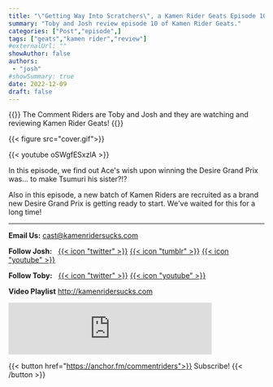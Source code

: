 ```yaml
---
title: "\"Getting Way Into Scratchers\", a Kamen Rider Geats Episode 10 Review"
summary: "Toby and Josh review episode 10 of Kamen Rider Geats."
categories: ["Post","episode",]
tags: ["geats","kamen rider","review"]
#externalUrl: ""
showAuthor: false
authors:
 - "josh"
#showSummary: true
date: 2022-12-09
draft: false
---
```


{{<lead>}}
The Comment Riders are Toby and Josh and they are watching and reviewing Kamen Rider Geats!
{{</lead>}}

{{< figure src="cover.gif">}}

{{< youtube oSWgfESxzlA >}}

In this episode, we find out Ace's wish upon winning the Desire Grand Prix was... to make Tsumuri his sister?!?

Also in this episode, a new batch of Kamen Riders are recruited as a brand new Desire Grand Prix is getting ready to start. We've waited for this for a long time!

---

**Email Us:** cast@kamenridersucks.com

**Follow Josh:**&nbsp;&nbsp; <a href='https://twitter.com/PrettyDeceJosh'>{{< icon "twitter" >}}</a> <a href='https://prettydecejosh.tumblr.com'>{{< icon "tumblr" >}}</a> <a href='https://www.youtube.com/prettydece'>{{< icon "youtube" >}}</a>

**Follow Toby:**&nbsp;&nbsp; <a href='https://twitter.com/LifeOfTobes'>{{< icon "twitter" >}}</a> <a href='https://www.youtube.com/tobesplays'>{{< icon "youtube" >}}</a>

**Video Playlist** http://kamenridersucks.com

<iframe src="https://anchor.fm/commentriders/embed/episodes/Kamen-Rider-Geats-10---Getting-Way-Into-Scratchers-e1s1l9j" height="102px" width="400px" frameborder="0" scrolling="no"></iframe>

<p>

{{< button href="https://anchor.fm/commentriders">}}
Subscribe!
{{< /button >}}